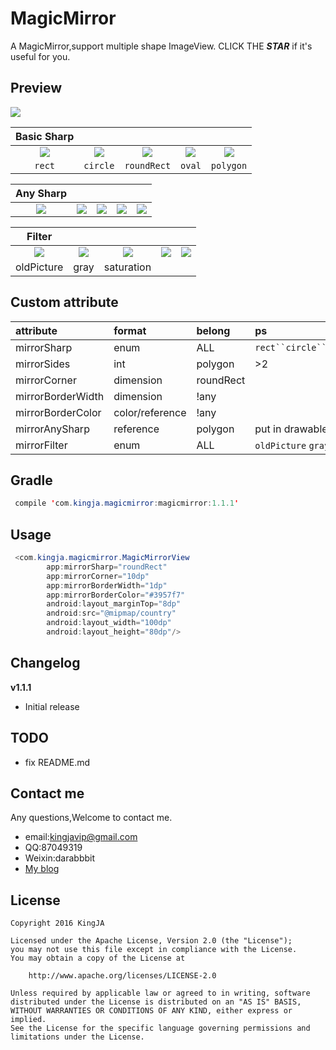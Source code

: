 # MagicMirror
A MagicMirror,support multiple shape ImageView. CLICK THE ***STAR***  if it's useful for you.

## Preview
![](https://github.com/KingJA/MagicMirrorView/blob/master/readme/preview.png)

| **Basic Sharp**|||||
|:---:|:----:|:----:|:----:|:----:|
|![](https://github.com/KingJA/MagicMirrorView/blob/master/readme/item.png) |![](https://github.com/KingJA/MagicMirrorView/blob/master/readme/item.png)|![](https://github.com/KingJA/MagicMirrorView/blob/master/readme/item.png)|![](https://github.com/KingJA/MagicMirrorView/blob/master/readme/item.png)|![](https://github.com/KingJA/MagicMirrorView/blob/master/readme/item.png)|
|`rect`|`circle`|`roundRect`|`oval`|`polygon`|

| **Any Sharp**|||||
|:---:|:----:|:----:|:----:|:----:|
|![](https://github.com/KingJA/MagicMirrorView/blob/master/readme/item.png) |![](https://github.com/KingJA/MagicMirrorView/blob/master/readme/item.png)|![](https://github.com/KingJA/MagicMirrorView/blob/master/readme/item.png)|![](https://github.com/KingJA/MagicMirrorView/blob/master/readme/item.png)|![](https://github.com/KingJA/MagicMirrorView/blob/master/readme/item.png)|

| **Filter**|||||
|:---:|:----:|:----:|:----:|:----:|
|![](https://github.com/KingJA/MagicMirrorView/blob/master/readme/item.png) |![](https://github.com/KingJA/MagicMirrorView/blob/master/readme/item.png)|![](https://github.com/KingJA/MagicMirrorView/blob/master/readme/item.png)|![](https://github.com/KingJA/MagicMirrorView/blob/master/readme/item.png)|![](https://github.com/KingJA/MagicMirrorView/blob/master/readme/item.png)|
|oldPicture|gray|saturation|||

## Custom attribute
| attribute | format | belong  |ps  |
| :------------- |:-------------| :-----|:-----|
| mirrorSharp | enum      | ALL |`rect``circle``roundRect``oval``polygon`|
| mirrorSides | int      | polygon|>2|
| mirrorCorner | dimension      | roundRect ||
| mirrorBorderWidth | dimension      | !any ||
| mirrorBorderColor | color/reference     | !any ||
| mirrorAnySharp | reference     | polygon |put in drawable|
| mirrorFilter | enum     | ALL |`oldPicture` `gray` `saturation`|

<!--![](https://github.com/KingJA/SwitchButton/blob/master/img/mark.png)-->
## Gradle
```java
 compile 'com.kingja.magicmirror:magicmirror:1.1.1'
```

## Usage
```java
 <com.kingja.magicmirror.MagicMirrorView
        app:mirrorSharp="roundRect"
        app:mirrorCorner="10dp"
        app:mirrorBorderWidth="1dp"
        app:mirrorBorderColor="#3957f7"
        android:layout_marginTop="8dp"
        android:src="@mipmap/country"
        android:layout_width="100dp"
        android:layout_height="80dp"/>
```

## Changelog

**v1.1.1**
- Initial release 

## TODO

* fix README.md

## Contact me
Any questions,Welcome to contact me.
* email:kingjavip@gmail.com
* QQ:87049319
* Weixin:darabbbit
* [My blog](https://kingja.github.io)

## License

    Copyright 2016 KingJA

    Licensed under the Apache License, Version 2.0 (the "License");
    you may not use this file except in compliance with the License.
    You may obtain a copy of the License at

        http://www.apache.org/licenses/LICENSE-2.0

    Unless required by applicable law or agreed to in writing, software
    distributed under the License is distributed on an "AS IS" BASIS,
    WITHOUT WARRANTIES OR CONDITIONS OF ANY KIND, either express or implied.
    See the License for the specific language governing permissions and
    limitations under the License.
